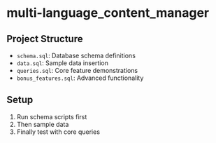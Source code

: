 # multi-language_content_manager

## Project Structure
- `schema.sql`: Database schema definitions
- `data.sql`: Sample data insertion
- `queries.sql`: Core feature demonstrations
- `bonus_features.sql`: Advanced functionality

## Setup
1. Run schema scripts first
2. Then sample data
3. Finally test with core queries
